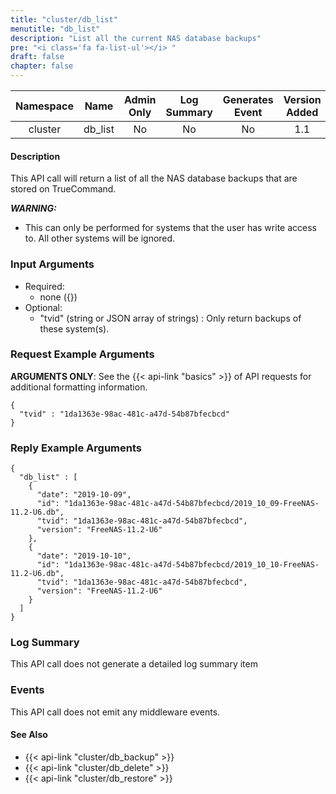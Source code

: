 ```yaml
---
title: "cluster/db_list"
menutitle: "db_list"
description: "List all the current NAS database backups"
pre: "<i class='fa fa-list-ul'></i>	"
draft: false
chapter: false
---
```


| Namespace | Name | Admin Only | Log Summary | Generates Event | Version Added
|:----------------:|:--------:|:--------:|:--------:|:--------:|:---:|
| cluster | db_list | No | No | No | 1.1 |

#### Description
This API call will return a list of all the NAS database backups that are stored on TrueCommand.

***WARNING:***

* This can only be performed for systems that the user has write access to. All other systems will be ignored.

### Input Arguments
* Required:
   * none ({})
* Optional:
   * "tvid" (string or JSON array of strings) : Only return backups of these system(s).


### Request Example Arguments
**ARGUMENTS ONLY**: See the {{< api-link "basics" >}} of API requests for additional formatting information.

```
{
  "tvid" : "1da1363e-98ac-481c-a47d-54b87bfecbcd"
}
```

### Reply Example Arguments
```
{
  "db_list" : [
    {
      "date": "2019-10-09",
      "id": "1da1363e-98ac-481c-a47d-54b87bfecbcd/2019_10_09-FreeNAS-11.2-U6.db",
      "tvid": "1da1363e-98ac-481c-a47d-54b87bfecbcd",
      "version": "FreeNAS-11.2-U6"
    },
    {
      "date": "2019-10-10",
      "id": "1da1363e-98ac-481c-a47d-54b87bfecbcd/2019_10_10-FreeNAS-11.2-U6.db",
      "tvid": "1da1363e-98ac-481c-a47d-54b87bfecbcd",
      "version": "FreeNAS-11.2-U6"
    }
  ]
}
```
### Log Summary
This API call does not generate a detailed log summary item


### Events
This API call does not emit any middleware events.

#### See Also
* {{< api-link "cluster/db_backup" >}}
* {{< api-link "cluster/db_delete" >}}
* {{< api-link "cluster/db_restore" >}}
